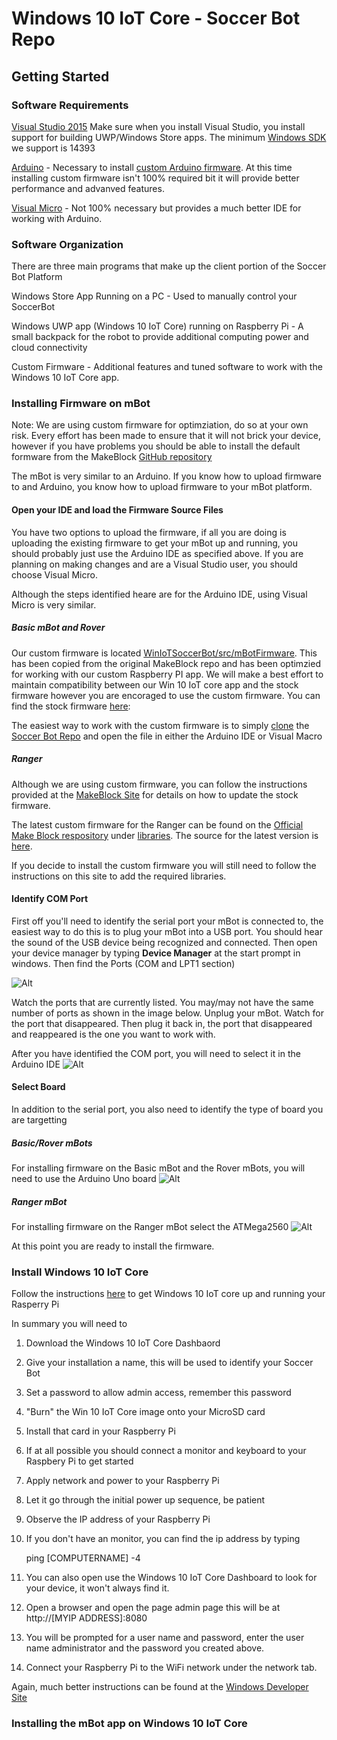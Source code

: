 # Windows 10 IoT Core - Soccer Bot Repo
## Getting Started


### Software Requirements

[Visual Studio 2015](https://www.microsoftstore.com/store/msusa/en_US/cat/Visual-Studio-2015/categoryID.69407500?s_kwcid=AL!4249!10!13675262506!84040865656&ef_id=WA5uGgAABWJOSWR6:20170130221540:s)
Make sure when you install Visual Studio, you install support for building UWP/Windows Store apps.  The minimum [Windows SDK](https://developer.microsoft.com/en-US/windows/downloads/windows-10-sdk) we support is 14393


[Arduino](https://www.arduino.com) - Necessary to install [custom Arduino firmware](https://github.com/bytemaster-0xff/WinIoTSoccerBot/tree/master/src/mBotFirmware).  At this time installing custom firmware isn't 100% required bit it will provide better performance and advanved features.

[Visual Micro](https://www.VisualMicro.com) - Not 100% necessary but provides a much better IDE for working with Arduino.


### Software Organization
There are three main programs that make up the client portion of the Soccer Bot Platform

Windows Store App Running on a PC - Used to manually control your SoccerBot

Windows UWP app (Windows 10 IoT Core) running on Raspberry Pi - A small backpack for the robot to provide additional computing power and cloud connectivity

Custom Firmware - Additional features and tuned software to work with the Windows 10 IoT Core app.



### Installing Firmware on mBot

Note: We are using custom firmware for optimziation, do so at your own risk.  Every effort has been made to ensure that it will not brick your device, however if you have problems you should be able to install the default formware from the MakeBlock [GitHub repository](https://github.com/Makeblock-official/)

The mBot is very similar to an Arduino.  If you know how to upload firmware to and Arduino, you know how to upload firmware to your mBot platform.

#### Open your IDE and load the Firmware Source Files
You have two options to upload the firmware, if all you are doing is uploading the existing firmware to get your mBot up and running, you should probably just use the Arduino IDE as specified above.  If you are planning on making changes and are a Visual Studio user, you should choose Visual Micro.  

Although the steps identified heare are for the Arduino IDE, using Visual Micro is very similar.

##### Basic mBot and Rover
Our custom firmware is located [WinIoTSoccerBot/src/mBotFirmware](https://github.com/bytemaster-0xff/WinIoTSoccerBot/tree/master/src/mBotFirmware).  This has been copied from the original MakeBlock repo and has been optimzied for working with our custom Raspberry PI app.  We will make a best effort to maintain compatibility between our Win 10 IoT core app and the stock firmware however you are encoraged to use the custom firmware.  You can find the stock firmware [here](https://github.com/Makeblock-official/Makeblock-Firmware/tree/master/mbot_firmware):

The easiest way to work with the custom firmware is to simply [clone](https://help.github.com/articles/cloning-a-repository) the [Soccer Bot Repo](https://github.com/bytemaster-0xff/WinIoTSoccerBot) and open the file in either the Arduino IDE or Visual Macro


##### Ranger
Although we are using custom firmware, you can follow the instructions provided at the [MakeBlock Site](http://learn.makeblock.com/learning-arduino-programming-ranger/) for details on how to update the stock firmware.

The latest custom firmware for the Ranger can be found on the [Official Make Block respository](https://github.com/Makeblock-official) under [libraries](https://github.com/Makeblock-official/Makeblock-Libraries).  The source for the latest version is [here](https://github.com/Makeblock-official/Makeblock-Libraries/tree/master/makeblock/examples/Firmware_for_Auriga).

If you decide to install the custom firmware you will still need to follow the instructions on this site to add the required libraries.


#### Identify COM Port
First off you'll need to identify the serial port your mBot is connected to, the easiest way to do this is to plug your mBot into a USB port. You should hear the sound of the USB device being recognized and connected.  Then open your device manager by typing **Device Manager** at the start prompt in windows.  Then find the Ports (COM and LPT1 section)

![Alt](Documentation/DeviceManager.png)

Watch the ports that are currently listed.  You may/may not have the same number of ports as shown in the image below.  Unplug your mBot.  Watch for the port that disappeared.  Then plug it back in, the port that disappeared and reappeared is the one you want to work with.

After you have identified the COM port, you will need to select it in the Arduino IDE
![Alt](Documentation/ComPort.png)



#### Select Board
In addition to the serial port, you also need to identify the type of board you are targetting

##### Basic/Rover mBots
For installing firmware on the Basic mBot and the Rover mBots, you will need to use the Arduino Uno board
![Alt](Documentation/BasicRoverArduino.png)

##### Ranger mBot
For installing firmware on the Ranger mBot select the ATMega2560
![Alt](Documentation/RangerArduino.png)

At this point you are ready to install the firmware.  



### Install Windows 10 IoT Core

Follow the instructions [here](https://developer.microsoft.com/en-us/windows/iot/GetStarted) to get Windows 10 IoT core up and running your Rasperry Pi

In summary you will need to 

1. Download the Windows 10 IoT Core Dashbaord
2. Give your installation a name, this will be used to identify your Soccer Bot
3. Set a password to allow admin access, remember this password
4. "Burn" the Win 10 IoT Core image onto your MicroSD card
5. Install that card in your Raspberry Pi
6. If at all possible you should connect a monitor and keyboard to your Raspbery Pi to get started
7. Apply network and power to your Raspberry Pi
8. Let it go through the initial power up sequence, be patient
9. Observe the IP address of your Raspberry Pi
10. If you don't have an monitor, you can find the ip address by typing 

    ping [COMPUTERNAME] -4

11. You can also open use the Windows 10 IoT Core Dashboard to look for your device, it won't always find it.
12. Open a browser and open the page admin page this will be at http://[MYIP ADDRESS]:8080
13. You will be prompted for a user name and password, enter the user name administrator and the password you created above.
14. Connect your Raspberry Pi to the WiFi network under the network tab.

Again, much better instructions can be found at the [Windows Developer Site](https://developer.microsoft.com/en-us/windows/iot/GetStarted)

### Installing the mBot app on Windows 10 IoT Core